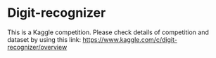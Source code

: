 # Digit-recognizer
This is a Kaggle competition. Please check details of competition and dataset by using this link: https://www.kaggle.com/c/digit-recognizer/overview
